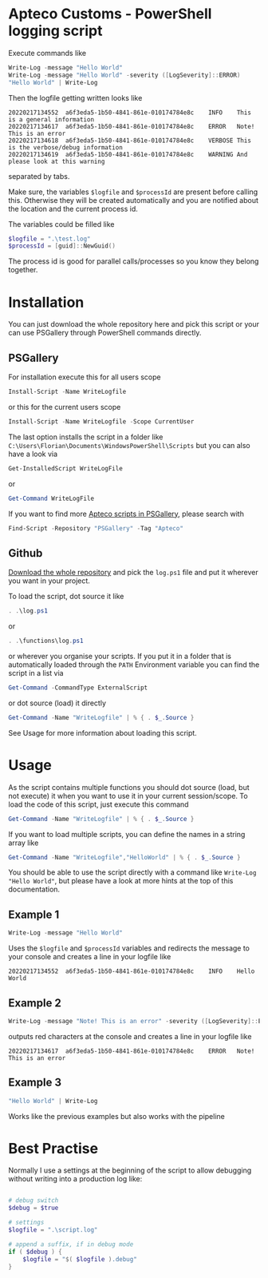 
# Apteco Customs - PowerShell logging script

Execute commands like

```PowerShell
Write-Log -message "Hello World"
Write-Log -message "Hello World" -severity ([LogSeverity]::ERROR)
"Hello World" | Write-Log
```

Then the logfile getting written looks like

```
20220217134552	a6f3eda5-1b50-4841-861e-010174784e8c	INFO	This is a general information
20220217134617	a6f3eda5-1b50-4841-861e-010174784e8c	ERROR	Note! This is an error
20220217134618	a6f3eda5-1b50-4841-861e-010174784e8c	VERBOSE	This is the verbose/debug information
20220217134619	a6f3eda5-1b50-4841-861e-010174784e8c	WARNING	And please look at this warning

```

separated by tabs.


Make sure, the variables `$logfile` and `$processId` are present before calling this. Otherwise they will be created automatically and you are notified about the location and the current process id.

The variables could be filled like

```PowerShell
$logfile = ".\test.log"
$processId = [guid]::NewGuid()
```

The process id is good for parallel calls/processes so you know they belong together.


# Installation

You can just download the whole repository here and pick this script or your can use PSGallery through PowerShell commands directly.

## PSGallery

For installation execute this for all users scope

```PowerShell
Install-Script -Name WriteLogfile
```

or this for the current users scope

```PowerShell
Install-Script -Name WriteLogfile -Scope CurrentUser
```

The last option installs the script in a folder like `C:\Users\Florian\Documents\WindowsPowerShell\Scripts` but you can also have a look via

```PowerShell
Get-InstalledScript WriteLogFile
```

or

```PowerShell
Get-Command WriteLogFile
```

If you want to find more [Apteco scripts in PSGallery](https://www.powershellgallery.com/packages?q=Tags%3A%22Apteco%22), please search with

```PowerShell
Find-Script -Repository "PSGallery" -Tag "Apteco"
```

## Github

[Download the whole repository](https://github.com/Apteco/HelperScripts/archive/refs/heads/master.zip) and pick the `log.ps1` file and put it wherever you want in your project.

To load the script, dot source it like

```PowerShell
. .\log.ps1
```

or

```PowerShell
. .\functions\log.ps1
```

or wherever you organise your scripts. If you put it in a folder that is automatically loaded through the `PATH` Environment variable you can find the script in a list via 

```PowerShell
Get-Command -CommandType ExternalScript
```

or dot source (load) it directly

```PowerShell
Get-Command -Name "WriteLogfile" | % { . $_.Source }
```

See Usage for more information about loading this script.


# Usage

As the script contains multiple functions you should dot source (load, but not execute) it when you want to use it in your current session/scope. To load the code of this script, just execute this command

```PowerShell
Get-Command -Name "WriteLogfile" | % { . $_.Source }
```

If you want to load multiple scripts, you can define the names in a string array like

```PowerShell
Get-Command -Name "WriteLogfile","HelloWorld" | % { . $_.Source }
```

You should be able to use the script directly with a command like `Write-Log "Hello World"`, but please have a look at more hints at the top of this documentation.

## Example 1

```PowerShell
Write-Log -message "Hello World"
```

Uses the `$logfile` and `$processId` variables and redirects the message to your console and creates a line in your logfile like

```
20220217134552	a6f3eda5-1b50-4841-861e-010174784e8c	INFO	Hello World
```

## Example 2

```PowerShell
Write-Log -message "Note! This is an error" -severity ([LogSeverity]::ERROR)
```

outputs red characters at the console and creates a line in your logfile like

```
20220217134617	a6f3eda5-1b50-4841-861e-010174784e8c	ERROR	Note! This is an error
```

## Example 3

```PowerShell
"Hello World" | Write-Log
```

Works like the previous examples but also works with the pipeline

# Best Practise

Normally I use a settings at the beginning of the script to allow debugging without writing into a production log like:

```PowerShell

# debug switch
$debug = $true

# settings
$logfile = ".\script.log"

# append a suffix, if in debug mode
if ( $debug ) {
    $logfile = "$( $logfile ).debug"
}

```

